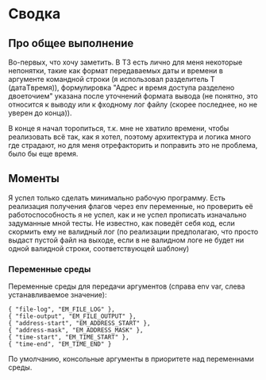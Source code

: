 # Сводка

## Про общее выполнение

Во-первых, что хочу заметить. В ТЗ есть лично для меня некоторые непонятки, такие как формат передаваемых даты и времени в аргументе командной строки (я использовал разделитель T (датаTвремя)), формулировка "Адрес и время доступа разделено двоеточием" указана после уточнений формата вывода (не понятно, это относится к выводу или к фходному лог файлу (скорее последнее, но не уверен до конца)).

В конце я начал торопиться, т.к. мне не хватило времени, чтобы реализовать всё так, как я хотел, поэтому архитектура и логика много где страдают, но для меня отрефакторить и поправить это не проблема, было бы еще время.

## Моменты

Я успел только сделать минимально рабочую программу. Есть реализация получения флагов через env переменные, но проверить её работоспособность я не успел, как и не успел прописать изначально задуманные мной тесты. Не известно, как поведёт себя код, если скормить ему не валидный лог (по реализации предполагаю, что просто выдаст пустой файл на выходе, если в не валидном логе не будет ни одной валидной строки, соответствующей шаблону)

### Переменные среды

Переменные среды для передачи аргументов (справа env var, слева устанавливаемое значение):

    { "file-log", "EM_FILE_LOG" },
    { "file-output", "EM_FILE_OUTPUT" },
    { "address-start", "EM_ADDRESS_START" },
    { "address-mask", "EM_ADDRESS_MASK" },
    { "time-start", "EM_TIME_START" },
    { "time-end", "EM_TIME_END" }

По умолчанию, консольные аргументы в приоритете над переменнами среды.
